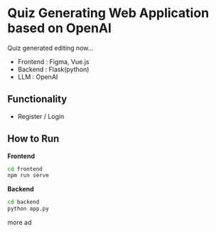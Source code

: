 # Quiz Generating Web Application based on OpenAI


Quiz generated
editing now... 

- Frontend : Figma, Vue.js
- Backend : Flask(python)
- LLM : OpenAI

## Functionality
- Register / Login



## How to Run
**Frontend**
```bash
cd frontend
npm run serve
```

**Backend**
```bash
cd backend
python app.py
```


more ad
